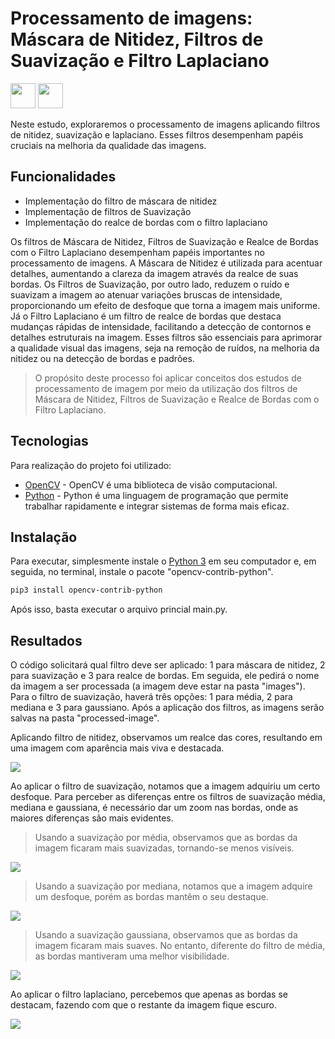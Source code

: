 # Processamento de imagens: Máscara de Nitidez, Filtros de Suavização e Filtro Laplaciano
<img loading="lazy" src="https://cdn.jsdelivr.net/gh/devicons/devicon@latest/icons/python/python-original-wordmark.svg" width="40" height="40"/> <img loading="lazy" src="https://cdn.jsdelivr.net/gh/devicons/devicon@latest/icons/opencv/opencv-original-wordmark.svg" width="40" height="40"/>
          
Neste estudo, exploraremos o processamento de imagens aplicando filtros de nitidez, suavização e laplaciano. Esses filtros desempenham papéis cruciais na melhoria da qualidade das imagens.

## Funcionalidades

- Implementação do filtro de máscara de nitidez
- Implementação de filtros de Suavização
- Implementação do realce de bordas com o filtro laplaciano

Os filtros de Máscara de Nitidez, Filtros de Suavização e Realce de Bordas com o Filtro Laplaciano desempenham papéis importantes no processamento de imagens. A Máscara de Nitidez é utilizada para acentuar detalhes, aumentando a clareza da imagem através da realce de suas bordas. Os Filtros de Suavização, por outro lado, reduzem o ruído e suavizam a imagem ao atenuar variações bruscas de intensidade, proporcionando um efeito de desfoque que torna a imagem mais uniforme. Já o Filtro Laplaciano é um filtro de realce de bordas que destaca mudanças rápidas de intensidade, facilitando a detecção de contornos e detalhes estruturais na imagem. Esses filtros são essenciais para aprimorar a qualidade visual das imagens, seja na remoção de ruídos, na melhoria da nitidez ou na detecção de bordas e padrões.

>O propósito deste processo foi aplicar conceitos dos estudos de processamento 
>de imagem por meio da utilização dos filtros de Máscara de Nitidez, 
>Filtros de Suavização e Realce de Bordas com o Filtro Laplaciano.

## Tecnologias

Para realização do projeto foi utilizado:

- [OpenCV](https://opencv.org) - OpenCV é uma biblioteca de visão computacional.
- [Python](https://www.python.org) - Python é uma linguagem de programação que permite trabalhar rapidamente e integrar sistemas de forma mais eficaz.

## Instalação

Para executar, simplesmente instale o [Python 3](https://www.python.org) em seu computador e, em seguida, no terminal, instale o pacote "opencv-contrib-python".

```sh
pip3 install opencv-contrib-python
```
Após isso, basta executar o arquivo princial main.py.

## Resultados

O código solicitará qual filtro deve ser aplicado: 1 para máscara de nitidez, 2 para suavização e 3 para realce de bordas. Em seguida, ele pedirá o nome da imagem a ser processada (a imagem deve estar na pasta "images"). Para o filtro de suavização, haverá três opções: 1 para média, 2 para mediana e 3 para gaussiano. Após a aplicação dos filtros, as imagens serão salvas na pasta "processed-image".

Aplicando filtro de nitidez, observamos um realce das cores, resultando em uma imagem com aparência mais viva e destacada.

<img loading="lazy" src="https://imgur.com/1Aj0Iq1.png"/>

Ao aplicar o filtro de suavização, notamos que a imagem adquiriu um certo desfoque. Para perceber as diferenças entre os filtros de suavização média, mediana e gaussiana, é necessário dar um zoom nas bordas, onde as maiores diferenças são mais evidentes. 

>Usando a suavização por média, observamos que as bordas da imagem ficaram mais suavizadas, tornando-se menos visíveis.

<img loading="lazy" src="https://imgur.com/r24PxVf.png"/>

>Usando a suavização por mediana, notamos que a imagem adquire um desfoque, porém as bordas mantêm o seu destaque.

<img loading="lazy" src="https://imgur.com/31GZKR0.png"/>

>Usando a suavização gaussiana, observamos que as bordas da imagem ficaram mais suaves. No entanto, diferente do filtro de média, as bordas mantiveram uma melhor visibilidade.

<img loading="lazy" src="https://imgur.com/W7HSYjH.png"/>

Ao aplicar o filtro laplaciano, percebemos que apenas as bordas se destacam, fazendo com que o restante da imagem fique escuro.

<img loading="lazy" src="https://imgur.com/ekve0fT.png"/>
